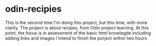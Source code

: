 # odin-recipies
This is the second time I'm doing this project, but this time, with more clarity.
The project is about recipes, from Odin project learning. 
At this point, the focus is in assessment of the basic html knowlegde including adding links and images
I intend to finish the porject within two hours